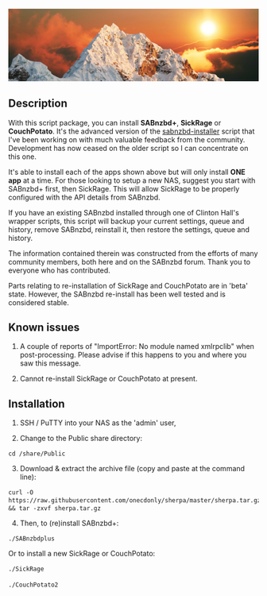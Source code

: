 ![icon](images/sherpa.wide.png) 

## Description

With this script package, you can install **SABnzbd+**, **SickRage** or **CouchPotato**. It's the advanced version of the [sabnzbd-installer](https://forum.qnap.com/viewtopic.php?f=133&t=129696) script that I've been working on with much valuable feedback from the community. Development has now ceased on the older script so I can concentrate on this one. 

It's able to install each of the apps shown above but will only install **ONE app** at a time. For those looking to setup a new NAS, suggest you start with SABnzbd+ first, then SickRage. This will allow SickRage to be properly configured with the API details from SABnzbd.

If you have an existing SABnzbd installed through one of Clinton Hall's wrapper scripts, this script will backup your current settings, queue and history, remove SABnzbd, reinstall it, then restore the settings, queue and history.

The information contained therein was constructed from the efforts of many community members, both here and on the SABnzbd forum. Thank you to everyone who has contributed.

Parts relating to re-installation of SickRage and CouchPotato are in 'beta' state. However, the SABnzbd re-install has been well tested and is considered stable.

## Known issues

1) A couple of reports of "ImportError: No module named xmlrpclib" when post-processing. Please advise if this happens to you and where you saw this message.

2) Cannot re-install SickRage or CouchPotato at present.

## Installation

1) SSH / PuTTY into your NAS as the 'admin' user,

2) Change to the Public share directory:

```
cd /share/Public
```

3) Download & extract the archive file (copy and paste at the command line):

```
curl -O https://raw.githubusercontent.com/onecdonly/sherpa/master/sherpa.tar.gz && tar -zxvf sherpa.tar.gz
```

4) Then, to (re)install SABnzbd+:

```
./SABnzbdplus
```

Or to install a new SickRage or CouchPotato:

```
./SickRage

./CouchPotato2
```

